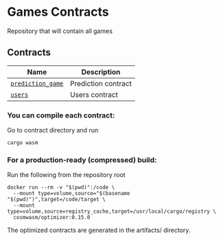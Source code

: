 # Games Contracts

Repository that will contain all games

## Contracts

| Name                                   | Description             |
| -------------------------------------- | ----------------------- |
| [`prediction_game`](contracts/prediction_game)   | Prediction contract |
| [`users`](contracts/users)   | Users contract |

### You can compile each contract:

Go to contract directory and run

```
cargo wasm
```

### For a production-ready (compressed) build:

Run the following from the repository root

```
docker run --rm -v "$(pwd)":/code \
  --mount type=volume,source="$(basename "$(pwd)")",target=/code/target \
  --mount type=volume,source=registry_cache,target=/usr/local/cargo/registry \
  cosmwasm/optimizer:0.15.0
```

The optimized contracts are generated in the artifacts/ directory.
